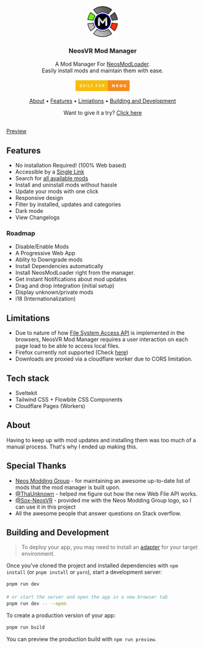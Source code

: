 <div align="center">
  <a href="https://neom.hazre.dev">
    <img src="static/nml.png" alt="Logo" width="80" height="80">
  </a>

  <h3 align="center">NeosVR Mod Manager</h3>

  <p align="center">
    A Mod Manager For <a href="https://github.com/neos-modding-group/NeosModLoader">NeosModLoader</a>.
    <br />
    Easily install mods and maintain them with ease.
    <br />
    <br />
    <a href="https://neos.com/">
      <img src="https://raw.githubusercontent.com/CytraX-Team/NeosRepoBadges/main/built-for-neos.svg" alt="Logo" height="28">
    </a>
    <br />
    <p>
      <a href="#about">About</a> •
      <a href="#features">Features</a> •
      <a href="#limitations">Limiations</a> •
      <a href="#building-and-development">Building and Development</a>
    </p>
    Want to give it a try? <a href="https://neom.hazre.dev">Click here</a>
</div>
<br />

[Preview](https://user-images.githubusercontent.com/37149950/201496329-7e0cbf73-008b-4e37-a791-b2dff1878e64.mp4)

## Features

- No installation Required! (100% Web based)
- Accessible by a [Single Link](https://neom.hazre.dev)
- Search for [all available mods](https://www.neosmodloader.com/mods)
- Install and uninstall mods without hassle
- Update your mods with one click
- Responsive design
- Filter by installed, updates and categories
- Dark mode
- View Changelogs

### Roadmap

- Disable/Enable Mods
- A Progressive Web App
- Ablity to Downgrade mods
- Install Dependencies automatically
- Install NeosModLoader right from the manager.
- Get instant Notifications about mod updates
- Drag and drop integration (initial setup)
- Display unknown/private mods
- i18 (Internationalization)

## Limitations

- Due to nature of how [File System Access API](https://developer.mozilla.org/en-US/docs/Web/API/File_System_Access_API) is implemented in the browsers, NeosVR Mod Manager requires a user interaction on each page load to be able to access local files.
- Firefox currently not supported (Check [here](https://caniuse.com/mdn-api_filesystemhandle))
- Downloads are proxied via a cloudflare worker due to CORS limitation.

## Tech stack

- Sveltekit
- Tailwind CSS + Flowbite CSS Components
- Cloudflare Pages (Workers)

## About

Having to keep up with mod updates and installing them was too much of a manual process. That's why I ended up making this.

## Special Thanks

- [Neos Modding Group](https://github.com/neos-modding-group/) - for maintaining an awesome up-to-date list of mods that the mod manager is built upon.
- [@ThaUnknown](https://github.com/ThaUnknown) - helped me figure out how the new Web File API works.
- [@Sox-NeosVR](https://github.com/Sox-NeosVR) - provided me with the Neos Modding Group logo, so I can use it in this project
- All the awesome people that answer questions on Stack overflow.

## Building and Development

> To deploy your app, you may need to install an [adapter](https://kit.svelte.dev/docs/adapters) for your target environment.

Once you've cloned the project and installed dependencies with `npm install` (or `pnpm install` or `yarn`), start a development server:

```bash
pnpm run dev

# or start the server and open the app in a new browser tab
pnpm run dev -- --open
```

To create a production version of your app:

```bash
pnpm run build
```

You can preview the production build with `npm run preview`.
